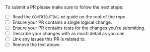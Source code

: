 <!-- Thank you for contributing to osquery! -->

To submit a PR please make sure to follow the next steps:

- [ ] Read the `CONTRIBUTING.md` guide on the root of the repo.
- [ ] Ensure your PR contains a single logical change.
- [ ] Ensure your PR contains tests for the changes you're submitting.
- [ ] Describe your changes with as much detail as you can.
- [ ] Link any issues this PR is related to.
- [ ] Remove the text above.

<!--

The PR will be reviewed by an osquery committer.
Here are some common things we look for:

- The code is formatted correctly, considering using `make format_check`.
- Common utilities within `./osquery/utils` are used where appropriate (avoid reinventions).
- Modern C++ structures and patterns are used whenever possible.
- No memory or file descriptor leaks, please check all early-return and destructors.
- No explicit casting, such as `return (int)my_var`, instead use `static_cast`.
- The minimal ammount of includes are used, only include what you use.
- Comments for methods, structures, and classes follow our common patterns.
- `Status` and `LOG(N)` messages do not use punctuation or contractions.
- Support for both CMake and BUCK (we are happy to help).
- The code mostly looks and feels similar to the existing codebase.

-->
